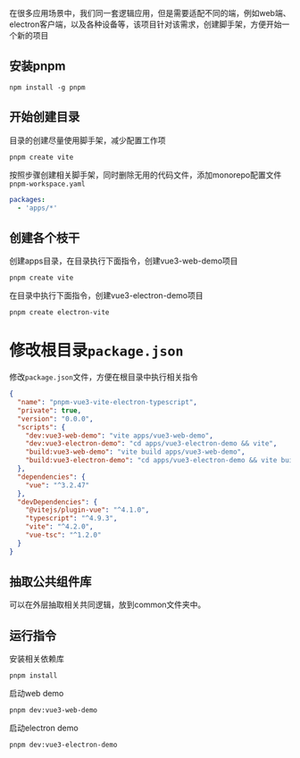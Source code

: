 在很多应用场景中，我们同一套逻辑应用，但是需要适配不同的端，例如web端、electron客户端，以及各种设备等，该项目针对该需求，创建脚手架，方便开始一个新的项目
## 安装pnpm
```
npm install -g pnpm
```
## 开始创建目录
目录的创建尽量使用脚手架，减少配置工作项
```
pnpm create vite
```
按照步骤创建相关脚手架，同时删除无用的代码文件，添加monorepo配置文件`pnpm-workspace.yaml`
```yaml
packages:
  - 'apps/*'
```

## 创建各个枝干
创建apps目录，在目录执行下面指令，创建vue3-web-demo项目
```
pnpm create vite
```
在目录中执行下面指令，创建vue3-electron-demo项目
```
pnpm create electron-vite
```
# 修改根目录`package.json`
修改`package.json`文件，方便在根目录中执行相关指令
```json
{
  "name": "pnpm-vue3-vite-electron-typescript",
  "private": true,
  "version": "0.0.0",
  "scripts": {
    "dev:vue3-web-demo": "vite apps/vue3-web-demo",
    "dev:vue3-electron-demo": "cd apps/vue3-electron-demo && vite",    
    "build:vue3-web-demo": "vite build apps/vue3-web-demo",
    "build:vue3-electron-demo": "cd apps/vue3-electron-demo && vite build"
  },
  "dependencies": {
    "vue": "^3.2.47"
  },
  "devDependencies": {
    "@vitejs/plugin-vue": "^4.1.0",
    "typescript": "^4.9.3",
    "vite": "^4.2.0",
    "vue-tsc": "^1.2.0"
  }
}
```
## 抽取公共组件库
可以在外层抽取相关共同逻辑，放到common文件夹中。
## 运行指令
安装相关依赖库
```
pnpm install
```
启动web demo
```
pnpm dev:vue3-web-demo
```
启动electron demo
```
pnpm dev:vue3-electron-demo
```